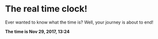 # The real time clock!

Ever wanted to know what the time is? Well, your journey is about to end!

**The time is Nov 29, 2017, 13:24**